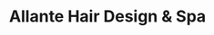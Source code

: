 ---
title: "Allante Hair Design & Spa"
url: /greensburg/allante-hair-design-und-spa/
shop: Friseur
---